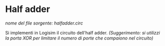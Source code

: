 # Half adder

*nome del file sorgente: halfadder.circ*

Si implementi in Logisim il circuito dell'half adder. *(Suggerimento: si utilizzi la porta XOR per limitare il numero di porte che compaiono nel
circuito)*
